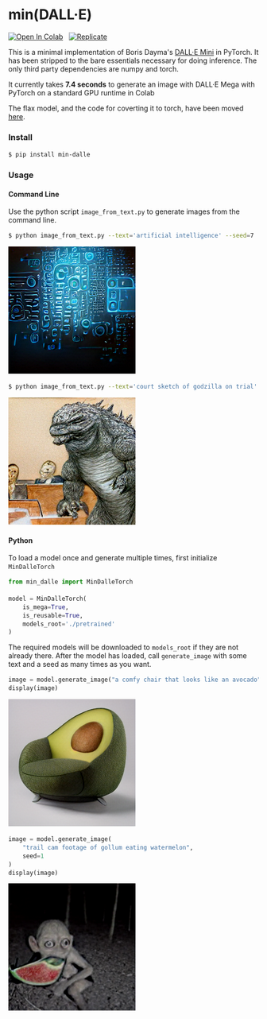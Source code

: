 # min(DALL·E)

[![Open In Colab](https://colab.research.google.com/assets/colab-badge.svg)](https://colab.research.google.com/github/kuprel/min-dalle/blob/main/min_dalle.ipynb) &nbsp;
[![Replicate](https://replicate.com/kuprel/min-dalle/badge)](https://replicate.com/kuprel/min-dalle)

This is a minimal implementation of Boris Dayma's [DALL·E Mini](https://github.com/borisdayma/dalle-mini) in PyTorch.  It has been stripped to the bare essentials necessary for doing inference.  The only third party dependencies are numpy and torch.

It currently takes **7.4 seconds** to generate an image with DALL·E Mega with PyTorch on a standard GPU runtime in Colab

The flax model, and the code for coverting it to torch, have been moved [here](https://github.com/kuprel/min-dalle-flax).

### Install

```bash
$ pip install min-dalle
```  

### Usage


#### Command Line

Use the python script `image_from_text.py` to generate images from the command line.

```bash
$ python image_from_text.py --text='artificial intelligence' --seed=7
```
![Artificial Intelligence](examples/artificial_intelligence.png)

```bash
$ python image_from_text.py --text='court sketch of godzilla on trial' --mega
```
![Godzilla Trial](examples/godzilla_on_trial.png)

#### Python

To load a model once and generate multiple times, first initialize `MinDalleTorch`

```python
from min_dalle import MinDalleTorch

model = MinDalleTorch(
    is_mega=True, 
    is_reusable=True,
    models_root='./pretrained'
)
```

The required models will be downloaded to `models_root` if they are not already there.  After the model has loaded, call `generate_image` with some text and a seed as many times as you want.

```python
image = model.generate_image("a comfy chair that looks like an avocado")
display(image)
```
![Avocado Armchair](examples/avocado_armchair.png)

```python
image = model.generate_image(
    "trail cam footage of gollum eating watermelon", 
    seed=1
)
display(image)
```
![Gollum Trailcam](examples/gollum_trailcam.png)